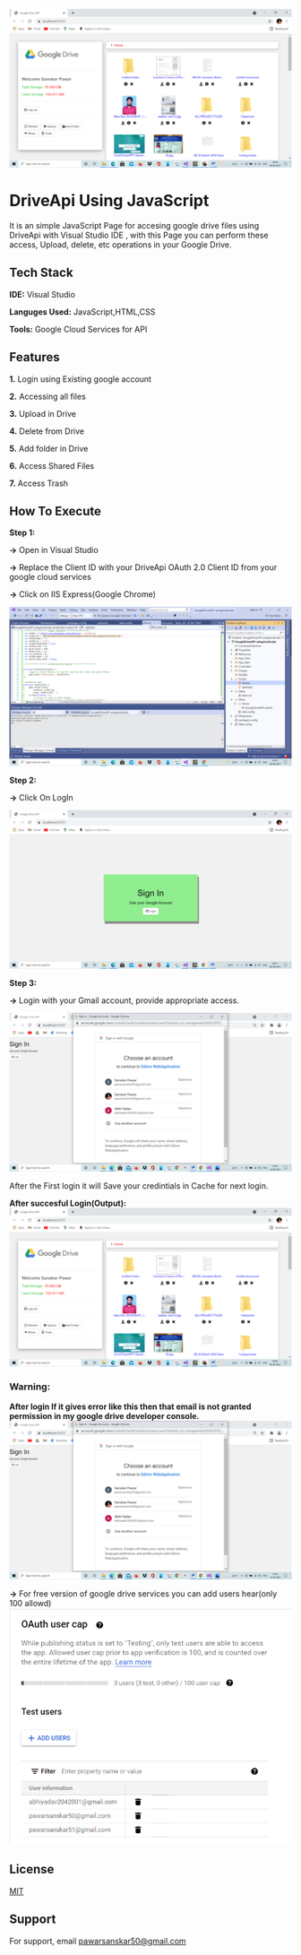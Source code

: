
![Logo](https://github.com/sanskarpawar/GoogleDriveAPI_UsingJavaScript/blob/master/Screenshots/Output.png?raw=true)

    
# DriveApi Using JavaScript

It is an simple JavaScript Page for accesing google drive files using DriveApi with Visual Studio IDE , with this Page you can perform these access, Upload, delete, etc operations in your Google Drive. 
## Tech Stack

**IDE:** Visual Studio

**Languges Used:** JavaScript,HTML,CSS

**Tools:** Google Cloud Services for API

  
## Features

**1.** Login using Existing google account

**2.** Accessing all files

**3.** Upload in Drive

**4.** Delete from Drive

**5.** Add folder in Drive

**6.** Access Shared Files

**7.** Access Trash 

## How To Execute
**Step 1:**

**->** Open in Visual Studio

**->** Replace the Client ID with your DriveApi OAuth 2.0 Client ID from your google cloud services

**->** Click on IIS Express(Google Chrome)

![img](https://github.com/sanskarpawar/GoogleDriveAPI_UsingJavaScript/blob/master/Screenshots/ClientID.png?raw=true)

**Step 2:**

**->** Click On LogIn

![img](https://github.com/sanskarpawar/GoogleDriveAPI_UsingJavaScript/blob/master/Screenshots/signin.png?raw=true)

**Step 3:**

**->** Login with your Gmail account, provide appropriate access.

![img](https://github.com/sanskarpawar/GoogleDriveAPI_UsingJavaScript/blob/master/Screenshots/Acounts.png?raw=true)

After the First login it will Save your credintials in Cache for next login.

**After succesful Login(Output):**
![img](https://github.com/sanskarpawar/GoogleDriveAPI_UsingJavaScript/blob/master/Screenshots/Output.png?raw=true)
  
### Warning:
 **After login If it gives error like this then that email is not granted permission in my google drive developer console.**
![img](https://github.com/sanskarpawar/GoogleDriveAPI_UsingJavaScript/blob/master/Screenshots/Acounts.png?raw=true)

**->** For free version of google drive services you can add users hear(only 100 allowd)
![img](https://github.com/sanskarpawar/GoogleDriveAPI_UsingJavaScript/blob/master/Screenshots/OAthSnip.PNG?raw=true)
## License

[MIT](https://choosealicense.com/licenses/mit/)

  
## Support

For support, email pawarsanskar50@gmail.com
  
